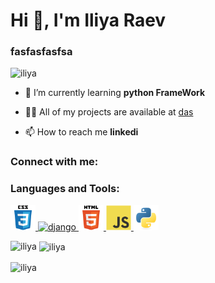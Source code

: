 <h1 align="left">Hi 👋, I'm Iliya Raev</h1>
<h3 align="left">fasfasfasfsa</h3>

<p align="left"> <img src="https://komarev.com/ghpvc/?username=iliya&label=Profile%20views&color=0e75b6&style=flat" alt="iliya" /> </p>

- 🌱 I’m currently learning **python FrameWork**

- 👨‍💻 All of my projects are available at [das](das)

- 📫 How to reach me **linkedi**

<h3 align="left">Connect with me:</h3>
<p align="left">
</p>

<h3 align="left">Languages and Tools:</h3>
<p align="left"> <a href="https://www.w3schools.com/css/" target="_blank" rel="noreferrer"> <img src="https://raw.githubusercontent.com/devicons/devicon/master/icons/css3/css3-original-wordmark.svg" alt="css3" width="40" height="40"/> </a> <a href="https://www.djangoproject.com/" target="_blank" rel="noreferrer"> <img src="https://cdn.worldvectorlogo.com/logos/django.svg" alt="django" width="40" height="40"/> </a> <a href="https://www.w3.org/html/" target="_blank" rel="noreferrer"> <img src="https://raw.githubusercontent.com/devicons/devicon/master/icons/html5/html5-original-wordmark.svg" alt="html5" width="40" height="40"/> </a> <a href="https://developer.mozilla.org/en-US/docs/Web/JavaScript" target="_blank" rel="noreferrer"> <img src="https://raw.githubusercontent.com/devicons/devicon/master/icons/javascript/javascript-original.svg" alt="javascript" width="40" height="40"/> </a> <a href="https://www.python.org" target="_blank" rel="noreferrer"> <img src="https://raw.githubusercontent.com/devicons/devicon/master/icons/python/python-original.svg" alt="python" width="40" height="40"/> </a> </p>

<p><img align="left" src="https://github-readme-stats.vercel.app/api/top-langs?username=iliya&show_icons=true&locale=en&layout=compact" alt="iliya" /></p>

<p>&nbsp;<img align="center" src="https://github-readme-stats.vercel.app/api?username=iliya&show_icons=true&locale=en" alt="iliya" /></p>

<p><img align="center" src="https://github-readme-streak-stats.herokuapp.com/?user=iliya&" alt="iliya" /></p>
